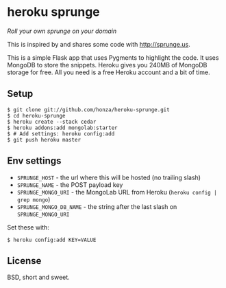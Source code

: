 heroku sprunge
==============

*Roll your own sprunge on your domain*

This is inspired by and shares some code with http://sprunge.us.

This is a simple Flask app that uses Pygments to highlight the code.  It uses
MongoDB to store the snippets.  Heroku gives you 240MB of MongoDB storage for
free.  All you need is a free Heroku account and a bit of time.


Setup
-----

    $ git clone git://github.com/honza/heroku-sprunge.git
    $ cd heroku-sprunge
    $ heroku create --stack cedar
    $ heroku addons:add mongolab:starter
    $ # Add settings: heroku config:add 
    $ git push heroku master

Env settings
------------

* `SPRUNGE_HOST` - the url where this will be hosted (no trailing slash)
* `SPRUNGE_NAME` - the POST payload key
* `SPRUNGE_MONGO_URI` - the MongoLab URL from Heroku (`heroku config | grep
  mongo`)
* `SPRUNGE_MONGO_DB_NAME` - the string after the last slash on
  `SPRUNGE_MONGO_URI`


Set these with:

    $ heroku config:add KEY=VALUE

License
-------

BSD, short and sweet.
